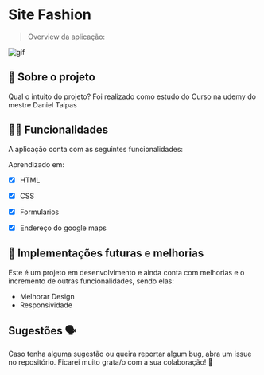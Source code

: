 # Site Fashion
> Overview da aplicação:


![gif](https://user-images.githubusercontent.com/30334760/190209983-c4741f7d-2536-45a4-8b55-268641fe2627.gif)

## 📑 Sobre o projeto

Qual o intuito do projeto? Foi realizado como estudo do Curso na udemy do mestre Daniel Taipas
## ✍🏻 Funcionalidades

A aplicação conta com as seguintes funcionalidades:

Aprendizado em:
- [X] HTML 
- [X] CSS 
- [X] Formularios 
- [X] Endereço do google maps 


## 📆 Implementações futuras e melhorias

Este é um projeto em desenvolvimento e ainda conta com melhorias e o incremento de outras funcionalidades, sendo elas:

- Melhorar Design
- Responsividade




## Sugestões 🗣

Caso tenha alguma sugestão ou queira reportar algum bug, abra um issue no repositório. Ficarei muito grata/o com a sua colaboração! 🤝

